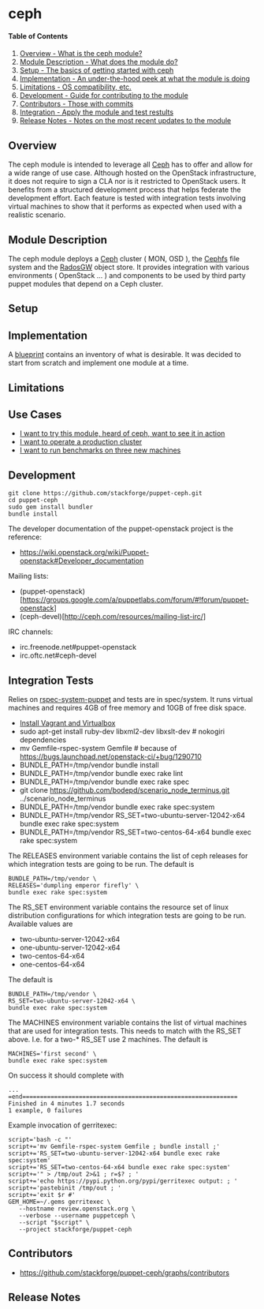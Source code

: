 ceph
====

#### Table of Contents

1. [Overview - What is the ceph module?](#overview)
2. [Module Description - What does the module do?](#module-description)
3. [Setup - The basics of getting started with ceph](#setup)
4. [Implementation - An under-the-hood peek at what the module is doing](#implementation)
5. [Limitations - OS compatibility, etc.](#limitations)
6. [Development - Guide for contributing to the module](#development)
7. [Contributors - Those with commits](#contributors)
7. [Integration - Apply the module and test restults](#integration-tests)
8. [Release Notes - Notes on the most recent updates to the module](#release-notes)

Overview
--------

The ceph module is intended to leverage all [Ceph](http://ceph.com/) has to offer and allow for a wide range of use case. Although hosted on the OpenStack infrastructure, it does not require to sign a CLA nor is it restricted to OpenStack users. It benefits from a structured development process that helps federate the development effort. Each feature is tested with integration tests involving virtual machines to show that it performs as expected when used with a realistic scenario.

Module Description
------------------

The ceph module deploys a [Ceph](http://ceph.com/) cluster ( MON, OSD ), the [Cephfs](http://ceph.com/docs/next/cephfs/) file system and the [RadosGW](http://ceph.com/docs/next/radosgw/) object store. It provides integration with various environments ( OpenStack ... ) and components to be used by third party puppet modules that depend on a Ceph cluster.

Setup
-----

Implementation
--------------

A [blueprint](https://wiki.openstack.org/wiki/Puppet-openstack/ceph-blueprint) contains an inventory of what is desirable. It was decided to start from scratch and implement one module at a time.

Limitations
-----------

Use Cases
---------

* [I want to try this module, heard of ceph, want to see it in action](USECASES.md#i-want-to-try-this-module,-heard-of-ceph,-want-to-see-it-in-action)
* [I want to operate a production cluster](USECASES.md#i-want-to-operate-a-production-cluster)
* [I want to run benchmarks on three new machines](USECASES.md#i-want-to-run-benchmarks-on-three-new-machines)

Development
-----------

```
git clone https://github.com/stackforge/puppet-ceph.git
cd puppet-ceph
sudo gem install bundler
bundle install
```

The developer documentation of the puppet-openstack project is the reference:

* https://wiki.openstack.org/wiki/Puppet-openstack#Developer_documentation

Mailing lists:

* (puppet-openstack)[https://groups.google.com/a/puppetlabs.com/forum/#!forum/puppet-openstack]
* (ceph-devel)[http://ceph.com/resources/mailing-list-irc/]

IRC channels:

* irc.freenode.net#puppet-openstack
* irc.oftc.net#ceph-devel

Integration Tests
-----------------

Relies on
[rspec-system-puppet](https://github.com/puppetlabs/rspec-system-puppet)
and tests are in spec/system. It runs virtual machines and requires
4GB of free memory and 10GB of free disk space.

* [Install Vagrant and Virtualbox](http://docs-v1.vagrantup.com/v1/docs/getting-started/)
* sudo apt-get install ruby-dev libxml2-dev libxslt-dev # nokogiri dependencies
* mv Gemfile-rspec-system Gemfile # because of https://bugs.launchpad.net/openstack-ci/+bug/1290710
* BUNDLE_PATH=/tmp/vendor bundle install
* BUNDLE_PATH=/tmp/vendor bundle exec rake lint
* BUNDLE_PATH=/tmp/vendor bundle exec rake spec
* git clone https://github.com/bodepd/scenario_node_terminus.git ../scenario_node_terminus
* BUNDLE_PATH=/tmp/vendor bundle exec rake spec:system
* BUNDLE_PATH=/tmp/vendor RS_SET=two-ubuntu-server-12042-x64 bundle exec rake spec:system
* BUNDLE_PATH=/tmp/vendor RS_SET=two-centos-64-x64 bundle exec rake spec:system

The RELEASES environment variable contains the list of ceph releases
for which integration tests are going to be run. The default is

```
BUNDLE_PATH=/tmp/vendor \
RELEASES='dumpling emperor firefly' \
bundle exec rake spec:system
```

The RS_SET environment variable contains the resource set of linux
distribution configurations for which integration tests are going
to be run. Available values are

* two-ubuntu-server-12042-x64
* one-ubuntu-server-12042-x64
* two-centos-64-x64
* one-centos-64-x64

The default is

```
BUNDLE_PATH=/tmp/vendor \
RS_SET=two-ubuntu-server-12042-x64 \
bundle exec rake spec:system
```

The MACHINES environment variable contains the list of virtual
machines that are used for integration tests. This needs to match
with the RS_SET above. I.e. for a two-* RS_SET use 2 machines.
The default is

```
MACHINES='first second' \
bundle exec rake spec:system
```

On success it should complete with

```
...
=end=============================================================
Finished in 4 minutes 1.7 seconds
1 example, 0 failures
```

Example invocation of gerritexec:

```
script='bash -c "'
script+='mv Gemfile-rspec-system Gemfile ; bundle install ;'
script+='RS_SET=two-ubuntu-server-12042-x64 bundle exec rake spec:system'
script+='RS_SET=two-centos-64-x64 bundle exec rake spec:system'
script+='" > /tmp/out 2>&1 ; r=$? ; '
script+='echo https://pypi.python.org/pypi/gerritexec output: ; '
script+='pastebinit /tmp/out ; '
script+='exit $r #'
GEM_HOME=~/.gems gerritexec \
   --hostname review.openstack.org \
   --verbose --username puppetceph \
   --script "$script" \
   --project stackforge/puppet-ceph
```

Contributors
------------

* https://github.com/stackforge/puppet-ceph/graphs/contributors

Release Notes
-------------
